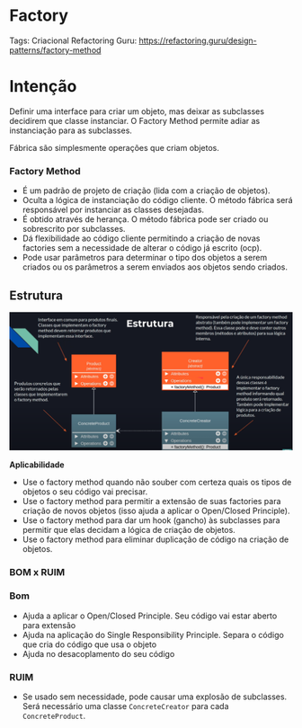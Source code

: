 # Factory

Tags: Criacional
Refactoring Guru: https://refactoring.guru/design-patterns/factory-method

# Intenção

Definir uma interface para criar um objeto, mas deixar as subclasses decidirem que classe instanciar. O Factory Method permite adiar as instanciação para as subclasses.

Fábrica são simplesmente operações que criam objetos.

### Factory Method

- É um padrão de projeto de criação (lida com a criação de objetos).
- Oculta a lógica de instanciação do código cliente. O método fábrica será responsável por instanciar as classes desejadas.
- É obtido através de herança. O método fábrica pode ser criado ou sobrescrito por subclasses.
- Dá flexibilidade ao código cliente permitindo a criação de novas factories sem a necessidade de alterar o código já escrito (ocp).
- Pode usar parâmetros para determinar o tipo dos objetos a serem criados ou os parâmetros a serem enviados aos objetos sendo criados.

## Estrutura

![Factory-method](assets/diagram.png)

**Aplicabilidade**

- Use o factory method quando não souber com certeza quais os tipos de objetos o seu código vai precisar.
- Use o factory method para permitir a extensão de suas factories para criação de novos objetos (isso ajuda a aplicar o Open/Closed Principle).
- Use o factory method para dar um hook (gancho) às subclasses para permitir que elas decidam a lógica de criação de objetos.
- Use o factory method para eliminar duplicação de código na criação de objetos.

### BOM x RUIM

### **Bom**

- Ajuda a aplicar o Open/Closed Principle. Seu código vai estar aberto para extensão
- Ajuda na aplicação do Single Responsibility Principle. Separa o código que cria do código que usa o objeto
- Ajuda no desacoplamento do seu código

### **RUIM**

- Se usado sem necessidade, pode causar uma explosão de subclasses. Será necessário uma classe `ConcreteCreator` para cada `ConcreteProduct`.